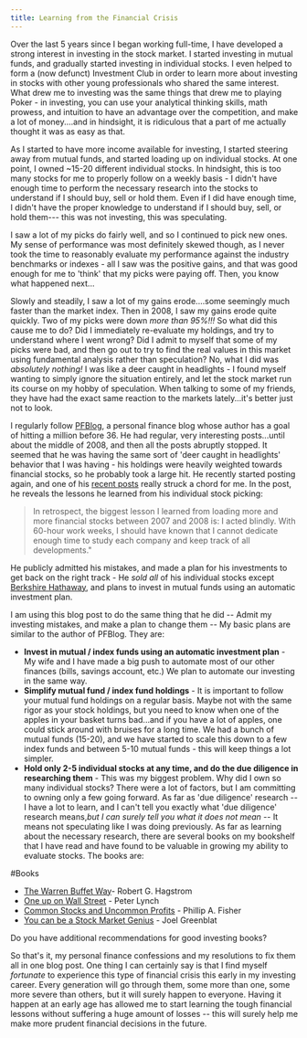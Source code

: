 ```yaml
---
title: Learning from the Financial Crisis
---
```


Over the last 5 years since I began working full-time, I have developed a strong interest in investing in the stock market. I started investing in mutual funds, and gradually started investing in individual stocks. I even helped to form a (now defunct) Investment Club in order to learn more about investing in stocks with other young professionals who shared the same interest. What drew me to investing was the same things that drew me to playing Poker - in investing, you can use your analytical thinking skills, math prowess, and intuition to have an advantage over the competition, and make a lot of money....and in hindsight, it is ridiculous that a part of me actually thought it was as easy as that.

As I started to have more income available for investing, I started steering away from mutual funds, and started loading up on individual stocks. At one point, I owned ~15-20 different individual stocks. In hindsight, this is too many stocks for me to properly follow on a weekly basis - I didn't have enough time to perform the necessary research into the stocks to understand if I should buy, sell or hold them. Even if I did have enough time, I didn't have the proper knowledge to understand if I should buy, sell, or hold them--- this was not investing, this was speculating.

I saw a lot of my picks do fairly well, and so I continued to pick new ones. My sense of performance was most definitely skewed though, as I never took the time to reasonably evaluate my performance against the industry benchmarks or indexes - all I saw was the positive gains, and that was good enough for me to 'think' that my picks were paying off. Then, you know what happened next...

Slowly and steadily, I saw a lot of my gains erode....some seemingly much faster than the market index. Then in 2008, I saw my gains erode quite quickly. Two of my picks were down *more than 95%!!!* So what did this cause me to do? Did I immediately re-evaluate my holdings, and try to understand where I went wrong? Did I admit to myself that some of my picks were bad, and then go out to try to find the real values in this market using fundamental analysis rather than speculation? No, what I did was *absolutely nothing!* I was like a deer caught in headlights - I found myself wanting to simply ignore the situation entirely, and let the stock market run its course on my hobby of speculation. When talking to some of my friends, they have had the exact same reaction to the markets lately...it's better just not to look.

I regularly follow [PFBlog](http://pfblog.com/), a personal finance blog whose author has a goal of hitting a million before 36. He had regular, very interesting posts...until about the middle of 2008, and then all the posts abruptly stopped. It seemed that he was having the same sort of 'deer caught in headlights' behavior that I was having - his holdings were heavily weighted towards financial stocks, so he probably took a large hit. He recently started posting again, and one of his [recent posts](http://www.pfblog.com/archives/6379_why_did_i_sell_all_my_stock_and_not.shtml) really struck a chord for me. In the post, he reveals the lessons he learned from his individual stock picking:

> In retrospect, the biggest lesson I learned from loading more and more financial stocks between 2007 and 2008 is: I acted blindly. With 60-hour work weeks, I should have known that I cannot dedicate enough time to study each company and keep track of all developments."

He publicly admitted his mistakes, and made a plan for his investments to get back on the right track - He *sold all* of his individual stocks except [Berkshire Hathaway](http://finance.yahoo.com/q?s=BRK-A), and plans to invest in mutual funds using an automatic investment plan.

I am using this blog post to do the same thing that he did -- Admit my investing mistakes, and make a plan to change them -- My basic plans are similar to the author of PFBlog. They are:
* __Invest in mutual / index funds using an automatic investment plan__ -  My wife and I have made a big push to automate most of our other finances (bills, savings account, etc.) We plan to automate our investing in the same way.
* __Simplify mutual fund / index fund holdings__ - It is important to follow your mutual fund holdings on a regular basis. Maybe not with the same rigor as your stock holdings, but you need to know when one of the apples in your basket turns bad...and if you have a lot of apples, one could stick around with bruises for a long time. We had a bunch of mutual funds (15-20), and we have started to scale this down to a few index funds and between 5-10 mutual funds - this will keep things a lot simpler.
* __Hold only 2-5 individual stocks at any time, and do the due diligence in researching them__ - This was my biggest problem. Why did I own so many individual stocks? There were a lot of factors, but I am committing to owning only a few going forward. As far as 'due diligence' research -- I have a lot to learn, and I can't tell you exactly what 'due diligence' research means,*but I can surely tell you what it does not mean* -- It means not speculating like I was doing previously. As far as learning about the necessary research, there are several books on my bookshelf that I have read and have found to be valuable in growing my ability to evaluate stocks. The books are:

#Books
* [The Warren Buffet Way](http://www.amazon.com/Warren-Buffett-Way-Second/dp/0471743674/)- Robert G. Hagstrom
* [One up on Wall Street](http://www.amazon.com/Wall-Street-Peter-Rothchild-Lynch/dp/B001I7L8BE/) - Peter Lynch
* [Common Stocks and Uncommon Profits](http://www.amazon.com/Uncommon-Profits-Writings-Investment-Classics/dp/0471445509/) - Phillip A. Fisher
* [You can be a Stock Market Genius](http://www.amazon.com/You-Can-Stock-Market-Genius/dp/0684840073/) - Joel Greenblat

Do you have additional recommendations for good investing books?

So that's it, my personal finance confessions and my resolutions to fix them all in one blog post. One thing I can certainly say is that I find myself *fortunate* to experience this type of financial crisis this early in my investing career. Every generation will go through them, some more than one, some more severe than others, but it will surely happen to everyone. Having it happen at an early age has allowed me to start learning the tough financial lessons without suffering a huge amount of losses -- this will surely help me make more prudent financial decisions in the future.